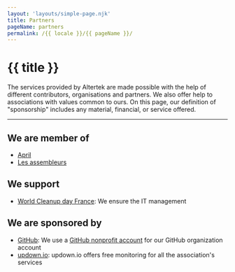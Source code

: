```yaml
---
layout: 'layouts/simple-page.njk'
title: Partners
pageName: partners
permalink: /{{ locale }}/{{ pageName }}/
---
```


<h1 class="section-title"> {{ title }}</h1>

<p class="lead-text">The services provided by Altertek are made possible with the help of different contributors, organisations and partners.
We also offer help to associations with values common to ours.
On this page, our definition of "sponsorship" includes any material, financial, or service offered.</p>

<hr />

## We are member of
- [April](https://www.april.org/)
- [Les assembleurs](https://les.assembleurs.co/)

## We support
- [World Cleanup day France](https://www.worldcleanupday.fr): We ensure the IT management

## We are sponsored by
- [GitHub](https://github.com): We use a [GitHub nonprofit account](https://github.com/nonprofit) for our GitHub organization account
- [updown.io](https://updown.io): updown.io offers free monitoring for all the association's services 
